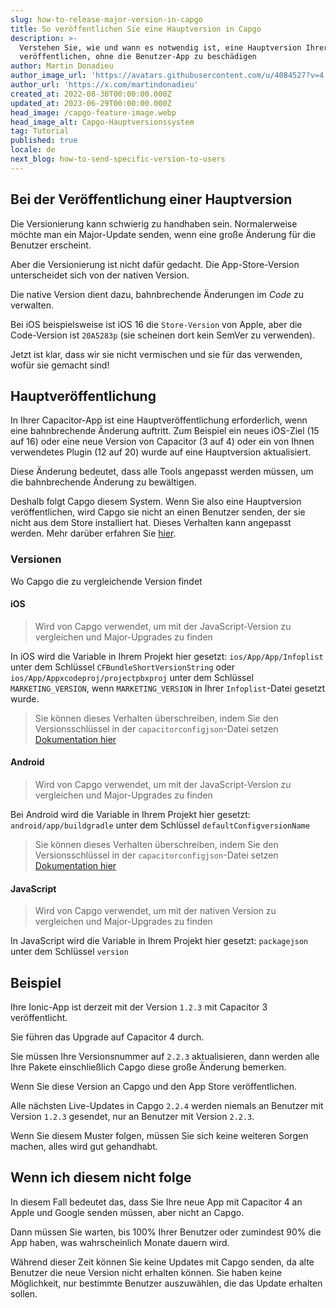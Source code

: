 ```yaml
---
slug: how-to-release-major-version-in-capgo
title: So veröffentlichen Sie eine Hauptversion in Capgo
description: >-
  Verstehen Sie, wie und wann es notwendig ist, eine Hauptversion Ihrer App zu
  veröffentlichen, ohne die Benutzer-App zu beschädigen
author: Martin Donadieu
author_image_url: 'https://avatars.githubusercontent.com/u/4084527?v=4'
author_url: 'https://x.com/martindonadieu'
created_at: 2022-08-30T00:00:00.000Z
updated_at: 2023-06-29T00:00:00.000Z
head_image: /capgo-feature-image.webp
head_image_alt: Capgo-Hauptversionssystem
tag: Tutorial
published: true
locale: de
next_blog: how-to-send-specific-version-to-users
---
```


## Bei der Veröffentlichung einer Hauptversion

Die Versionierung kann schwierig zu handhaben sein. Normalerweise möchte man ein Major-Update senden, wenn eine große Änderung für die Benutzer erscheint.

Aber die Versionierung ist nicht dafür gedacht. Die App-Store-Version unterscheidet sich von der nativen Version.

Die native Version dient dazu, bahnbrechende Änderungen im *Code* zu verwalten.

Bei iOS beispielsweise ist iOS 16 die `Store-Version` von Apple, aber die Code-Version ist `20A5283p` (sie scheinen dort kein SemVer zu verwenden).

Jetzt ist klar, dass wir sie nicht vermischen und sie für das verwenden, wofür sie gemacht sind!

## Hauptveröffentlichung

In Ihrer Capacitor-App ist eine Hauptveröffentlichung erforderlich, wenn eine bahnbrechende Änderung auftritt.
Zum Beispiel ein neues iOS-Ziel (15 auf 16) oder eine neue Version von Capacitor (3 auf 4) oder ein von Ihnen verwendetes Plugin (12 auf 20) wurde auf eine Hauptversion aktualisiert.

Diese Änderung bedeutet, dass alle Tools angepasst werden müssen, um die bahnbrechende Änderung zu bewältigen.

Deshalb folgt Capgo diesem System.
Wenn Sie also eine Hauptversion veröffentlichen, wird Capgo sie nicht an einen Benutzer senden, der sie nicht aus dem Store installiert hat.
Dieses Verhalten kann angepasst werden. Mehr darüber erfahren Sie [hier](/docs/cli/commands//#disable-updates-strategy).

### Versionen

Wo Capgo die zu vergleichende Version findet

#### iOS
  > Wird von Capgo verwendet, um mit der JavaScript-Version zu vergleichen und Major-Upgrades zu finden

 In iOS wird die Variable in Ihrem Projekt hier gesetzt: `ios/App/App/Infoplist` unter dem Schlüssel `CFBundleShortVersionString` oder `ios/App/Appxcodeproj/projectpbxproj` unter dem Schlüssel `MARKETING_VERSION`, wenn `MARKETING_VERSION` in Ihrer `Infoplist`-Datei gesetzt wurde.
  > Sie können dieses Verhalten überschreiben, indem Sie den Versionsschlüssel in der `capacitorconfigjson`-Datei setzen [Dokumentation hier](/docs/plugin/auto-update#advanced-settings/)

#### Android
  > Wird von Capgo verwendet, um mit der JavaScript-Version zu vergleichen und Major-Upgrades zu finden

  Bei Android wird die Variable in Ihrem Projekt hier gesetzt: `android/app/buildgradle` unter dem Schlüssel `defaultConfigversionName`
  > Sie können dieses Verhalten überschreiben, indem Sie den Versionsschlüssel in der `capacitorconfigjson`-Datei setzen [Dokumentation hier](/docs/plugin/auto-update#advanced-settings/)

#### JavaScript
  > Wird von Capgo verwendet, um mit der nativen Version zu vergleichen und Major-Upgrades zu finden

  In JavaScript wird die Variable in Ihrem Projekt hier gesetzt: `packagejson` unter dem Schlüssel `version`

## Beispiel

Ihre Ionic-App ist derzeit mit der Version `1.2.3` mit Capacitor 3 veröffentlicht.

Sie führen das Upgrade auf Capacitor 4 durch.

Sie müssen Ihre Versionsnummer auf `2.2.3` aktualisieren, dann werden alle Ihre Pakete einschließlich Capgo diese große Änderung bemerken.

Wenn Sie diese Version an Capgo und den App Store veröffentlichen.

Alle nächsten Live-Updates in Capgo `2.2.4` werden niemals an Benutzer mit Version `1.2.3` gesendet, nur an Benutzer mit Version `2.2.3`.

Wenn Sie diesem Muster folgen, müssen Sie sich keine weiteren Sorgen machen, alles wird gut gehandhabt.

## Wenn ich diesem nicht folge

In diesem Fall bedeutet das, dass Sie Ihre neue App mit Capacitor 4 an Apple und Google senden müssen, aber nicht an Capgo.

Dann müssen Sie warten, bis 100% Ihrer Benutzer oder zumindest 90% die App haben, was wahrscheinlich Monate dauern wird.

Während dieser Zeit können Sie keine Updates mit Capgo senden, da alte Benutzer die neue Version nicht erhalten können.
Sie haben keine Möglichkeit, nur bestimmte Benutzer auszuwählen, die das Update erhalten sollen.
